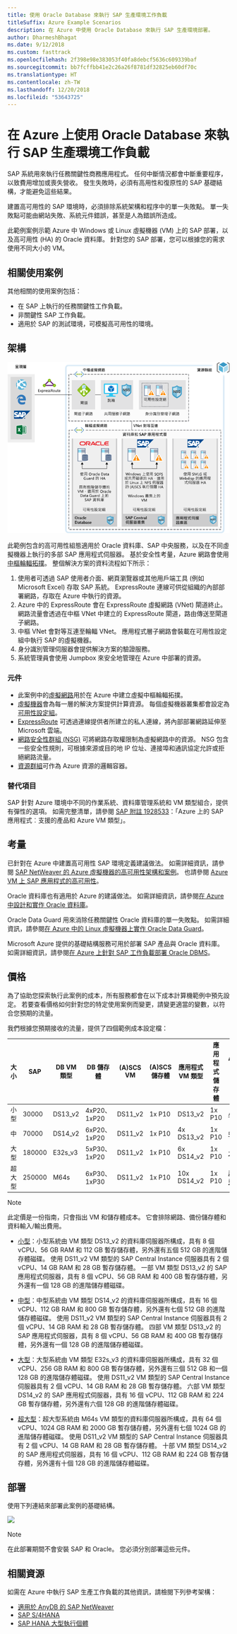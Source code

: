 ```yaml
---
title: 使用 Oracle Database 來執行 SAP 生產環境工作負載
titleSuffix: Azure Example Scenarios
description: 在 Azure 中使用 Oracle Database 來執行 SAP 生產環境部署。
author: DharmeshBhagat
ms.date: 9/12/2018
ms.custom: fasttrack
ms.openlocfilehash: 2f398e98e383053f40fa8debcf5636c609339baf
ms.sourcegitcommit: bb7fcffbb41e2c26a26f8781df32825eb60df70c
ms.translationtype: HT
ms.contentlocale: zh-TW
ms.lasthandoff: 12/20/2018
ms.locfileid: "53643725"
---
```

# <a name="running-sap-production-workloads-using-an-oracle-database-on-azure"></a>在 Azure 上使用 Oracle Database 來執行 SAP 生產環境工作負載

SAP 系統用來執行任務關鍵性商務應用程式。 任何中斷情況都會中斷重要程序，以致費用增加或喪失營收。 發生失敗時，必須有高用性和復原性的 SAP 基礎結構，才能避免這些結果。

建置高可用性的 SAP 環境時，必須排除系統架構和程序中的單一失敗點。 單一失敗點可能由網站失敗、系統元件錯誤，甚至是人為錯誤所造成。

此範例案例示範 Azure 中 Windows 或 Linux 虛擬機器 (VM) 上的 SAP 部署，以及高可用性 (HA) 的 Oracle 資料庫。 針對您的 SAP 部署，您可以根據您的需求使用不同大小的 VM。

## <a name="relevant-use-cases"></a>相關使用案例

其他相關的使用案例包括：

- 在 SAP 上執行的任務關鍵性工作負載。
- 非關鍵性 SAP 工作負載。
- 適用於 SAP 的測試環境，可模擬高可用性的環境。

## <a name="architecture"></a>架構

![Azure 中 SAP 生產環境的架構概觀][architecture]

此範例包含的高可用性組態適用於 Oracle 資料庫、SAP 中央服務，以及在不同虛擬機器上執行的多部 SAP 應用程式伺服器。 基於安全性考量，Azure 網路會使用[中樞輪輻拓撲](/azure/architecture/reference-architectures/hybrid-networking/hub-spoke)。 整個解決方案的資料流程如下所示：

1. 使用者可透過 SAP 使用者介面、網頁瀏覽器或其他用戶端工具 (例如 Microsoft Excel) 存取 SAP 系統。 ExpressRoute 連線可供從組織的內部部署網路，存取在 Azure 中執行的資源。
2. Azure 中的 ExpressRoute 會在 ExpressRoute 虛擬網路 (VNet) 閘道終止。 網路流量會透過在中樞 VNet 中建立的 ExpressRoute 閘道，路由傳送至閘道子網路。
3. 中樞 VNet 會對等互連至輪輻 VNet。 應用程式層子網路會裝載在可用性設定組中執行 SAP 的虛擬機器。
4. 身分識別管理伺服器會提供解決方案的驗證服務。
5. 系統管理員會使用 Jumpbox 來安全地管理在 Azure 中部署的資源。

### <a name="components"></a>元件

- 此案例中的[虛擬網路](/azure/virtual-network/virtual-networks-overview)用於在 Azure 中建立虛擬中樞輪輻拓撲。
- [虛擬機器](/azure/virtual-machines/windows/overview)會為每一層的解決方案提供計算資源。 每個虛擬機器叢集都會設定為[可用性設定組](/azure/virtual-machines/windows/regions-and-availability#availability-sets)。
- [ExpressRoute](/azure/expressroute/expressroute-introduction) 可透過連線提供者所建立的私人連線，將內部部署網路延伸至 Microsoft 雲端。
- [網路安全性群組 (NSG)](/azure/virtual-network/security-overview) 可將網路存取權限制為虛擬網路中的資源。 NSG 包含一些安全性規則，可根據來源或目的地 IP 位址、連接埠和通訊協定允許或拒絕網路流量。
- [資源群組](/azure/azure-resource-manager/resource-group-overview#resource-groups)可作為 Azure 資源的邏輯容器。

### <a name="alternatives"></a>替代項目

SAP 針對 Azure 環境中不同的作業系統、資料庫管理系統和 VM 類型組合，提供有彈性的選項。 如需完整清單，請參閱 [SAP 附註 1928533](https://launchpad.support.sap.com/#/notes/1928533)：「Azure 上的 SAP 應用程式︰支援的產品和 Azure VM 類型」。

## <a name="considerations"></a>考量

已針對在 Azure 中建置高可用性 SAP 環境定義建議做法。 如需詳細資訊，請參閱 [SAP NetWeaver 的 Azure 虛擬機器的高可用性架構和案例](/azure/virtual-machines/workloads/sap/sap-high-availability-architecture-scenarios)。 也請參閱 [Azure VM 上 SAP 應用程式的高可用性](/azure/virtual-machines/workloads/sap/high-availability-guide)。

Oracle 資料庫也有適用於 Azure 的建議做法。 如需詳細資訊，請參閱[在 Azure 中設計和實作 Oracle 資料庫](/azure/virtual-machines/workloads/oracle/oracle-design)。

Oracle Data Guard 用來消除任務關鍵性 Oracle 資料庫的單一失敗點。 如需詳細資訊，請參閱[在 Azure 中的 Linux 虛擬機器上實作 Oracle Data Guard](/azure/virtual-machines/workloads/oracle/configure-oracle-dataguard)。

Microsoft Azure 提供的基礎結構服務可用於部署 SAP 產品與 Oracle 資料庫。 如需詳細資訊，請參閱[在 Azure 上針對 SAP 工作負載部署 Oracle DBMS](/azure/virtual-machines/workloads/sap/dbms_guide_oracle)。

## <a name="pricing"></a>價格

為了協助您探索執行此案例的成本，所有服務都會在以下成本計算機範例中預先設定。 若要查看價格如何針對您的特定使用案例而變更，請變更適當的變數，以符合您預期的流量。

我們根據您預期接收的流量，提供了四個範例成本設定檔：

|大小|SAP|DB VM 類型|DB 儲存體|(A)SCS VM|(A)SCS 儲存體|應用程式 VM 類型|應用程式儲存體|Azure 價格計算機|
|----|----|-------|-------|-----|---|---|--------|---------------|
|小型|30000|DS13_v2|4xP20、1xP20|DS11_v2|1x P10|DS13_v2|1x P10|[小型](https://azure.com/e/45880ba0bfdf47d497851a7cf2650c7c)|
|中|70000|DS14_v2|6xP20、1xP20|DS11_v2|1x P10|4x DS13_v2|1x P10|[中型](https://azure.com/e/9a523f79591347ca9a48c3aaa1406f8a)|
大型|180000|E32s_v3|5xP30、1xP20|DS11_v2|1x P10|6x DS14_v2|1x P10|[大型](https://azure.com/e/f70fccf571e948c4b37d4fecc07cbf42)|
超大型|250000|M64s|6xP30、1xP30|DS11_v2|1x P10|10x DS14_v2|1x P10|[超大型](https://azure.com/e/58c636922cf94faf9650f583ff35e97b)|

> [!NOTE]
> 此定價是一份指南，只會指出 VM 和儲存體成本。 它會排除網路、備份儲存體和資料輸入/輸出費用。

- [小型](https://azure.com/e/45880ba0bfdf47d497851a7cf2650c7c)：小型系統由 VM 類型 DS13_v2 的資料庫伺服器所構成，具有 8 個 vCPU、56 GB RAM 和 112 GB 暫存儲存體，另外還有五個 512 GB 的進階儲存體磁碟。 使用 DS11_v2 VM 類型的 SAP Central Instance 伺服器具有 2 個 vCPU、14 GB RAM 和 28 GB 暫存儲存體。 一部 VM 類型 DS13_v2 的 SAP 應用程式伺服器，具有 8 個 vCPU、56 GB RAM 和 400 GB 暫存儲存體，另外還有一個 128 GB 的進階儲存體磁碟。

- [中型](https://azure.com/e/9a523f79591347ca9a48c3aaa1406f8a)：中型系統由 VM 類型 DS14_v2 的資料庫伺服器所構成，具有 16 個 vCPU、112 GB RAM 和 800 GB 暫存儲存體，另外還有七個 512 GB 的進階儲存體磁碟。 使用 DS11_v2 VM 類型的 SAP Central Instance 伺服器具有 2 個 vCPU、14 GB RAM 和 28 GB 暫存儲存體。 四部 VM 類型 DS13_v2 的 SAP 應用程式伺服器，具有 8 個 vCPU、56 GB RAM 和 400 GB 暫存儲存體，另外還有一個 128 GB 的進階儲存體磁碟。

- [大型](https://azure.com/e/f70fccf571e948c4b37d4fecc07cbf42)：大型系統由 VM 類型 E32s_v3 的資料庫伺服器所構成，具有 32 個 vCPU、256 GB RAM 和 800 GB 暫存儲存體，另外還有三個 512 GB 和一個 128 GB 的進階儲存體磁碟。 使用 DS11_v2 VM 類型的 SAP Central Instance 伺服器具有 2 個 vCPU、14 GB RAM 和 28 GB 暫存儲存體。 六部 VM 類型 DS14_v2 的 SAP 應用程式伺服器，具有 16 個 vCPU、112 GB RAM 和 224 GB 暫存儲存體，另外還有六個 128 GB 的進階儲存體磁碟。

- [超大型](https://azure.com/e/58c636922cf94faf9650f583ff35e97b)：超大型系統由 M64s VM 類型的資料庫伺服器所構成，具有 64 個 vCPU、1024 GB RAM 和 2000 GB 暫存儲存體，另外還有七個 1024 GB 的進階儲存體磁碟。 使用 DS11_v2 VM 類型的 SAP Central Instance 伺服器具有 2 個 vCPU、14 GB RAM 和 28 GB 暫存儲存體。 十部 VM 類型 DS14_v2 的 SAP 應用程式伺服器，具有 16 個 vCPU、112 GB RAM 和 224 GB 暫存儲存體，另外還有十個 128 GB 的進階儲存體磁碟。

## <a name="deployment"></a>部署

使用下列連結來部署此案例的基礎結構。

<!-- markdownlint-disable MD033 -->

<a
href="https://portal.azure.com/#create/Microsoft.Template/uri/https%3A%2F%2Fraw.githubusercontent.com%2Fmspnp%2Fsolution-architectures%2Fmaster%2Fapps%2Fsap-3tier-distributed-ora%2Fazuredeploy.json" target="_blank">
    <img src="https://azuredeploy.net/deploybutton.png"/>
</a>

<!-- markdownlint-enable MD033 -->

> [!NOTE]
> 在此部署期間不會安裝 SAP 和 Oracle。 您必須分別部署這些元件。

## <a name="related-resources"></a>相關資源

如需在 Azure 中執行 SAP 生產工作負載的其他資訊，請檢閱下列參考架構：

- [適用於 AnyDB 的 SAP NetWeaver](/azure/architecture/reference-architectures/sap/sap-netweaver)
- [SAP S/4HANA](/azure/architecture/reference-architectures/sap/sap-s4hana)
- [SAP HANA 大型執行個體](/azure/architecture/reference-architectures/sap/hana-large-instances)

<!-- links -->
[architecture]: media/architecture-sap-production.png
